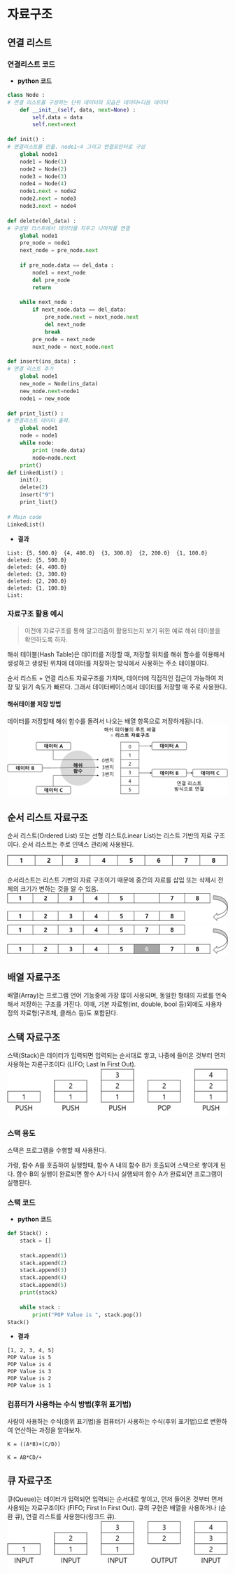 # 자료구조
## 연결 리스트

### 연결리스트 코드
* **python 코드**
```python
class Node : 
# 연결 리스트를 구성하는 단위 데이터의 모습은 데이터+다음 데이터 
	def __init__(self, data, next=None) : 
		self.data = data 
		self.next=next

def init() : 
# 연결리스트를 만듦. node1~4 그리고 연결포인터로 구성 
	global node1
	node1 = Node(1) 
	node2 = Node(2) 
	node3 = Node(3) 
	node4 = Node(4) 
	node1.next = node2 
	node2.next = node3 
	node3.next = node4

def delete(del_data) : 
# 구성된 리스트에서 데이터를 지우고 나머지를 연결
	global node1 
	pre_node = node1 
	next_node = pre_node.next 

	if pre_node.data == del_data : 
		node1 = next_node 
		del pre_node 
		return 

	while next_node : 
		if next_node.data == del_data: 
			pre_node.next = next_node.next 
			del next_node 
			break 
		pre_node = next_node 
		next_node = next_node.next

def insert(ins_data) : 
# 연결 리스트 추가 
	global node1 
	new_node = Node(ins_data) 
	new_node.next=node1 
	node1 = new_node

def print_list() : 
# 연결리스트 데이터 출력. 
	global node1 
	node = node1 
	while node: 
		print (node.data) 
		node=node.next 
	print()
def LinkedList() : 
	init(); 
	delete(2) 
	insert("9") 
	print_list()

# Main code
LinkedList() 

```

* **결과**
```결과
List: {5, 500.0}  {4, 400.0}  {3, 300.0}  {2, 200.0}  {1, 100.0}
deleted: {5, 500.0}
deleted: {4, 400.0}
deleted: {3, 300.0}
deleted: {2, 200.0}
deleted: {1, 100.0}
List: 
```

### 자료구조 활용 예시
> 이전에 자료구조를 통해 알고리즘이 활용되는지 보기 위한 예로 해쉬 테이블을 확인하도록 하자.

해쉬 테이블(Hash Table)은 데이터를 저장할 때, 저장할 위치를 해쉬 함수를 이용해서 생성하고 생성된 위치에 데이터를 저장하는 방식에서 사용하는 주소 테이블이다.

순서 리스트 + 연결 리스트 자료구조를 가지며, 데이터에 직접적인 접근이 가능하여 저장 및 읽기 속도가 빠르다. 그래서 데이터베이스에서 데이터를 저장할 때 주로 사용한다.

#### 해쉬테이블 저장 방법
데이터를 저장할때 해쉬 함수를 돌려서 나오는 배열 항목으로 저장하게됩니다.
![해쉬테이블 예시](./1st_image/hash_table.png)

## 순서 리스트 자료구조
순서 리스트(Ordered List) 또는 선형 리스트(Linear List)는 리스트 기반의 자료 구조이다. 순서 리스트는 주로 인덱스 관리에 사용된다.

![순서리스트](./1st_image/list.png)

순서리스트는 리스트 기반의 자료 구조이기 때문에 중간의 자료를 삽입 또는 삭제시 전체의 크기가 변하는 것을 알 수 있음.
![순서리스트_삭제](./1st_image/ordered_list_del.png)
![순서리스트_삽입](./1st_image/ordered_list_insert.png)

## 배열 자료구조
배열(Array)는 프로그램 언어 기능중에 가장 많이 사용되며, 동일한 형태의 자료를 연속해서 저장하는 구조를 가진다. 이때, 기본 자료형(int, double, bool 등)외에도 사용자 정의 자료형(구조체, 클래스 등)도 포함된다.

## 스택 자료구조
스택(Stack)은 데이터가 입력되면 입력되는 순서대로 쌓고, 나중에 들어온 것부터 먼저 사용하는 자룐구조이다 (LIFO; Last In First Out).
![스택](./1st_image/Stack.png)

### 스택 용도
스택은 프로그램을 수행할 때 사용된다.

가령, 함수 A를 호출하여 실행할때, 함수 A 내의 함수 B가 호출되어 스택으로 쌓이게 된다.
함수 B의 실행이 완료되면 함수 A가 다시 실행되며 함수 A가 완료되면 프로그램이 실행된다.

### 스택 코드
* **python 코드**
```python
def Stack() : 
	stack = [] 

	stack.append(1) 
	stack.append(2) 
	stack.append(3) 
	stack.append(4) 
	stack.append(5) 
	print(stack) 

	while stack : 
		print("POP Value is ", stack.pop())
Stack()
```
* **결과**
```
[1, 2, 3, 4, 5]
POP Value is 5
POP Value is 4
POP Value is 3
POP Value is 2
POP Value is 1
```

### 컴퓨터가 사용하는 수식 방법(후위 표기법)
사람이 사용하는 수식(중위 표기법)을 컴퓨터가 사용하는 수식(후위 표기법)으로 변환하여 연산하는 과정을 알아보자.

```
K = ((A*B)+(C/D))
```
```
K = AB*CD/+
```

## 큐 자료구조
큐(Queue)는 데이터가 입력되면 입력되는 순서대로 쌓이고, 먼저 들어온 것부터 먼저 사용되는 자료구조이다 (FIFO; First In First Out). 
큐의 구현은 배열을 사용하거나 (순환 큐), 연결 리스트를 사용한다(링크드 큐).
![큐](./1st_image/Queue.png)
